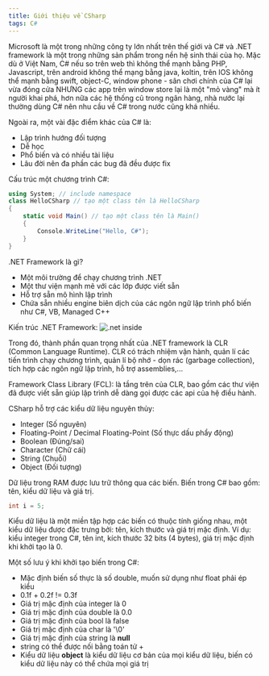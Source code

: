 ```yaml
---
title: Giới thiệu về CSharp
tags: C#
---
```


Microsoft là một trong những công ty lớn nhất trên thế giới và C# và .NET framework là một trong những sản phẩm trong nền hệ sinh thái của họ. Mặc dù ở Việt Nam, C# nếu so trên web thì không thể mạnh bằng PHP, Javascript, trên android không thể mạng bằng java, koltin, trên IOS không thể mạnh bằng swift, object-C, window phone - sân chơi chính của C# lại vừa đóng cửa NHƯNG các app trên window store lại là một "mỏ vàng" mà ít người khai phá, hơn nữa các hệ thống cũ trong ngân hàng, nhà nước lại thường dùng C# nên nhu cầu về C# trong nước cũng khá nhiều.

Ngoài ra, một vài đặc điểm khác của C# là:
* Lập trình hướng đối tượng
* Dễ học
* Phổ biến và có nhiều tài liệu
* Lâu đời nên đa phần các bug đã đều được fix

Cấu trúc một chương trình C#:
```csharp
using System; // include namespace
class HelloCSharp // tạo một class tên là HelloCSharp 
{
	static void Main() // tạo một class tên là Main()
	{
		Console.WriteLine("Hello, C#"); 
	}
}
```

.NET Framework là gì?
* Một môi trường để chạy chương trình .NET
* Một thư viện mạnh mẽ với các lớp được viết sẵn
* Hỗ trợ sẵn mô hình lập trình
* Chứa sẵn nhiều engine biên dịch của các ngôn ngữ lập trình phổ biến như C#, VB, Managed C++

Kiến trúc .NET Framework:
![.net inside](http://www-igm.univ-mlv.fr/~dr/XPOSE2002/Tedeschi/images/dotnet_framework.gif)

Trong đó, thành phần quan trọng nhất của .NET framework là CLR (Common Language Runtime). CLR có trách nhiệm vận hành, quản lí các tiến trình chạy chương trình, quản lí bộ nhớ - dọn rác (garbage collection), tích hợp các ngôn ngữ lập trình, hỗ trợ assemblies,...

Framework Class Library (FCL): là tầng trên của CLR, bao gồm các thư viện đã được viết sẵn giúp lập trình dễ dàng gọi được các api của hệ điều hành.

CSharp hỗ trợ các kiểu dữ liệu nguyên thủy:
* Integer (Số nguyên)
* Floating-Point / Decimal Floating-Point (Số thực dấu phẩy động)
* Boolean (Đúng/sai)
* Character (Chữ cái)
* String (Chuỗi)
* Object (Đối tượng)

Dữ liệu trong RAM được lưu trữ thông qua các biến. Biến trong C# bao gồm: tên, kiểu dữ liệu và giá trị.
```csharp
int i = 5;
```

Kiểu dữ liệu là một miền tập hợp các biến có thuộc tính giống nhau, một kiểu dữ liệu được đặc trưng bởi: tên, kích thước và giá trị mặc định. Ví dụ: kiểu integer trong C#, tên int, kích thước 32 bits (4 bytes), giá trị mặc định khi khởi tạo là 0.

Một số lưu ý khi khởi tạo biến trong C#:
* Mặc định biến số thực là số double, muốn sử dụng như float phải ép kiểu
* 0.1f + 0.2f != 0.3f
* Giá trị mặc định của integer là 0
* Giá trị mặc định của double là 0.0
* Giá trị mặc định của bool là false
* Giá trị mặc định của char là '\0'
* Giá trị mặc định của string là **null**
* string có thể được nối bằng toán tử + 
* Kiểu dữ liệu **object** là kiểu dữ liệu cơ bản của mọi kiểu dữ liệu, biến có kiểu dữ liệu này có thể chứa mọi giá trị

